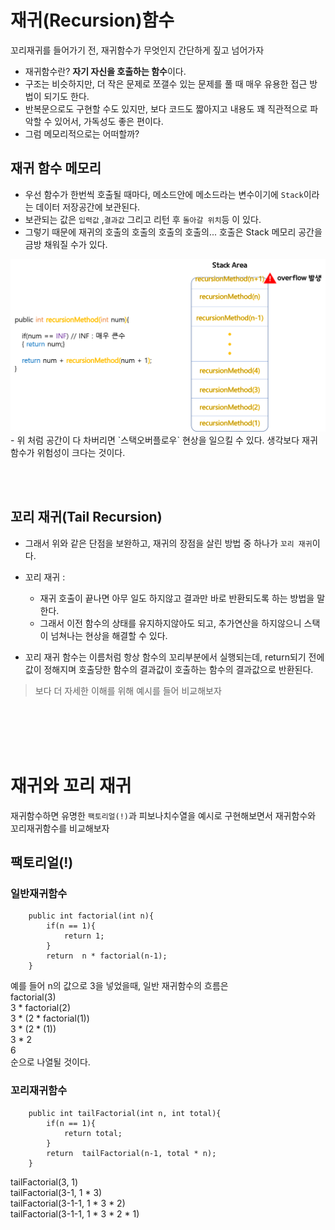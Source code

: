 # 재귀(Recursion)함수
꼬리재귀를 들어가기 전, 재귀함수가 무엇인지 간단하게 짚고 넘어가자
- 재귀함수란? **자기 자신을 호출하는 함수**이다. 
- 구조는 비슷하지만, 더 작은 문제로 쪼갤수 있는 문제를 풀 때 매우 유용한 접근 방법이 되기도 한다.
- 반복문으로도 구현할 수도 있지만, 보다 코드도 짧아지고 내용도 꽤 직관적으로 파악할 수 있어서, 가독성도 좋은 편이다.
- 그럼 메모리적으로는 어떠할까?

## 재귀 함수 메모리 
- 우선 함수가 한번씩 호출될 때마다, 메소드안에 메소드라는 변수이기에 `Stack`이라는 데이터 저장공간에 보관된다.
- 보관되는 값은 `입력값` ,`결과값` 그리고 리턴 후 `돌아갈 위치`등 이 있다.
- 그렇기 때문에 재귀의 호출의 호출의 호출의 호출의... 호출은 Stack 메모리 공간을 금방 채워질 수가 있다.
<img src="./images/recursionFuntion.png">
- 위 처럼 공간이 다 차버리면 `스택오버플로우` 현상을 일으킬 수 있다. 생각보다 재귀함수가 위험성이 크다는 것이다.

<br></br>
## 꼬리 재귀(Tail Recursion)
- 그래서 위와 같은 단점을 보완하고, 재귀의 장점을 살린 방법 중 하나가 `꼬리 재귀`이다.
- 꼬리 재귀 :
    - 재귀 호출이 끝나면 아무 일도 하지않고 결과만 바로 반환되도록 하는 방법을 말한다.
    - 그래서 이전 함수의 상태를 유지하지않아도 되고, 추가연산을 하지않으니 스택이 넘쳐나는 현상을 해결할 수 있다.

- 꼬리 재귀 함수는 이름처럼 항상 함수의 꼬리부분에서 실행되는데, return되기 전에 값이 정해지며 호출당한 함수의 결과값이 호출하는 함수의 결과값으로 반환된다.

> 보다 더 자세한 이해를 위해 예시를 들어 비교해보자

<br></br>
<br></br>




# 재귀와 꼬리 재귀
재귀함수하면 유명한 `팩토리얼(!)`과 피보나치수열을 예시로 구현해보면서 
재귀함수와 꼬리재귀함수를 비교해보자 

## 팩토리얼(!)

### 일반재귀함수

```
    public int factorial(int n){
        if(n == 1){
            return 1;
        }
        return  n * factorial(n-1);
    }
```
예를 들어 n의 값으로 3을 넣었을때, 일반 재귀함수의 흐름은   
factorial(3)   
3 * factorial(2)  
3 * (2  * factorial(1))  
3 * (2  * (1))  
3 * 2  
6  
순으로 나열될 것이다.



### 꼬리재귀함수
```
    public int tailFactorial(int n, int total){
        if(n == 1){
            return total;
        }
        return  tailFactorial(n-1, total * n);
    }
```
tailFactorial(3, 1)   
tailFactorial(3-1, 1 * 3)   
tailFactorial(3-1-1, 1 * 3 * 2)   
tailFactorial(3-1-1, 1 * 3 * 2 * 1)   


